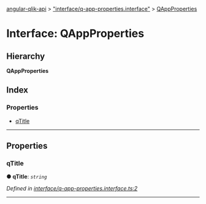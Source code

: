 [angular-qlik-api](../README.md) > ["interface/q-app-properties.interface"](../modules/_interface_q_app_properties_interface_.md) > [QAppProperties](../interfaces/_interface_q_app_properties_interface_.qappproperties.md)

# Interface: QAppProperties

## Hierarchy

**QAppProperties**

## Index

### Properties

* [qTitle](_interface_q_app_properties_interface_.qappproperties.md#qtitle)

---

## Properties

<a id="qtitle"></a>

###  qTitle

**● qTitle**: *`string`*

*Defined in [interface/q-app-properties.interface.ts:2](https://github.com/goekaypamuk/angular-qlik-api/blob/be30617/src/interface/q-app-properties.interface.ts#L2)*

___

